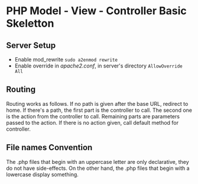 # PHP Model - View - Controller Basic Skeletton

## Server Setup
- Enable mod_rewrite ```sudo a2enmod rewrite```
- Enable override in *apache2.conf*, in server's directory  ```AllowOverride All```

## Routing

Routing works as follows. If no path is given after the base URL, redirect to home.
If there's a path, the first part is the controller to call.
The second one is the action from the controller to call. Remaining parts are
parameters passed to the action. If there is no action given, call default method for controller.

## File names Convention

The .php files that begin with an uppercase letter are only declarative, they do not have side-effects.
On the other hand, the .php files that begin with a lowercase display something.
